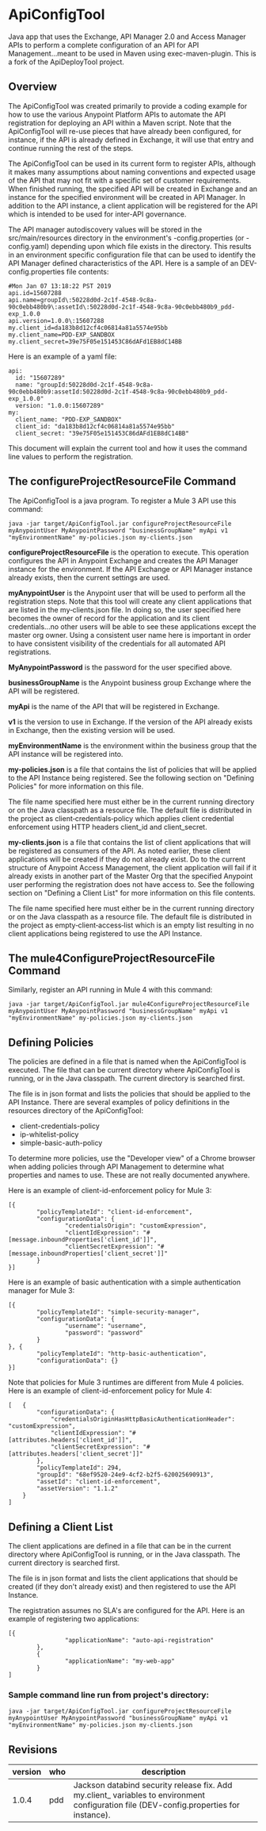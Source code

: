 # ApiConfigTool

Java app that uses the Exchange, API Manager 2.0 and Access Manager APIs to perform a complete configuration of an API for API Management...meant to be used in Maven using exec-maven-plugin. This is a fork of the ApiDeployTool project.

## Overview

The ApiConfigTool was created primarily to provide a coding example for how to use the various Anypoint Platform APIs to automate the API registration for deploying an API within a Maven script. Note that the ApiConfigTool will re-use pieces that have already been configured, for instance, if the API is already defined in Exchange, it will use that entry and continue running the rest of the steps.

The ApiConfigTool can be used in its current form to register APIs, although it makes many assumptions about naming conventions and expected usage of the API that may not fit with a specific set of customer requirements. When finished running, the specified API will be created in Exchange and an instance for the specified environment will be created in API Manager. In addition to the API instance, a client application will be registered for the API which is intended to be used for inter-API governance.

The API manager autodiscovery values will be stored in the src/main/resources directory in the environment's -config.properties (or -config.yaml) depending upon which file exists in the directory. This results in an environment specific configuration file that can be used to identify the API Manager defined characteristics of the API. Here is a sample of an DEV-config.properties file contents:

```
#Mon Jan 07 13:18:22 PST 2019
api.id=15607288
api.name=groupId\:50228d0d-2c1f-4548-9c8a-90c0ebb480b9\:assetId\:50228d0d-2c1f-4548-9c8a-90c0ebb480b9_pdd-exp_1.0.0
api.version=1.0.0\:15607288
my.client_id=da183b8d12cf4c06814a81a5574e95bb
my.client_name=PDD-EXP_SANDBOX
my.client_secret=39e75F05e151453C86dAFd1EB8dC14BB
```
Here is an example of a yaml file:

```
api:
  id: "15607289"
  name: "groupId:50228d0d-2c1f-4548-9c8a-90c0ebb480b9:assetId:50228d0d-2c1f-4548-9c8a-90c0ebb480b9_pdd-exp_1.0.0"
  version: "1.0.0:15607289"
my:
  client_name: "PDD-EXP_SANDBOX"
  client_id: "da183b8d12cf4c06814a81a5574e95bb"
  client_secret: "39e75F05e151453C86dAFd1EB8dC14BB"
```

This document will explain the current tool and how it uses the command line values to perform the registration.

## The configureProjectResourceFile Command

The ApiConfigTool is a java program. To register a Mule 3 API use this command:

```
java -jar target/ApiConfigTool.jar configureProjectResourceFile myAnypointUser MyAnypointPassword "businessGroupName" myApi v1 "myEnvironmentName" my-policies.json my‑clients.json
```

**configureProjectResourceFile** is the operation to execute. This operation configures the API in Anypoint Exchange and creates the API Manager instance for the environment. If the API Exchange or API Manager instance already exists, then the current settings are used.

**myAnypointUser** is the Anypoint user that will be used to perform all the registration steps. Note that this tool will create any client applications that are listed in the my‑clients.json file. In doing so, the user specified here becomes the owner of record for the application and its client credentials...no other users will be able to see these applications except the master org owner. Using a consistent user name here is important in order to have consistent visibility of the credentials for all automated API registrations.

**MyAnypointPassword** is the password for the user specified above.

**businessGroupName** is the Anypoint business group Exchange where the API will be registered.

**myApi** is the name of the API that will be registered in Exchange.

**v1** is the version to use in Exchange. If the version of the API already exists in Exchange, then the existing version will be used.

**myEnvironmentName** is the environment within the business group that the API instance will be registered into.

**my-policies.json** is a file that contains the list of policies that will be applied to the API Instance being registered. See the following section on "Defining Policies" for more information on this file.

The file name specified here must either be in the current running directory or on the Java classpath as a resource file. The default file is distributed in the project as client‑credentials‑policy which applies client credential enforcement using HTTP headers client\_id and client\_secret.

**my-clients.json** is a file that contains the list of client applications that will be registered as consumers of the API. As noted earlier, these client applications will be created if they do not already exist. Do to the current structure of Anypoint Access Management, the client application will fail if it already exists in another part of the Master Org that the specified Anypoint user performing the registration does not have access to. See the following section on "Defining a Client List" for more information on this file contents.

The file name specified here must either be in the current running directory or on the Java classpath as a resource file. The default file is distributed in the project as empty‑client‑access‑list which is an empty list resulting in no client applications being registered to use the API Instance.

## The mule4ConfigureProjectResourceFile Command

Similarly, register an API running in Mule 4 with this command:

```
java -jar target/ApiConfigTool.jar mule4ConfigureProjectResourceFile myAnypointUser MyAnypointPassword "businessGroupName" myApi v1 "myEnvironmentName" my-policies.json my‑clients.json
```

## Defining Policies

The policies are defined in a file that is named when the ApiConfigTool is executed. The file that can be current directory where ApiConfigTool is running, or in the Java classpath. The current directory is searched first.

The file is in json format and lists the policies that should be applied to the API Instance. There are several examples of policy definitions in the resources directory of the ApiConfigTool:

- client-credentials-policy
- ip-whitelist-policy
- simple-basic-auth-policy

To determine more policies, use the "Developer view" of a Chrome browser when adding policies through API Management to determine what properties and names to use. These are not really documented anywhere.

Here is an example of client-id-enforcement policy for Mule 3:

```
[{
        "policyTemplateId": "client-id-enforcement",
        "configurationData": {
                "credentialsOrigin": "customExpression",
                "clientIdExpression": "#[message.inboundProperties['client_id']]",
                "clientSecretExpression": "#[message.inboundProperties['client_secret']]"
        }
}]
```

Here is an example of basic authentication with a simple authentication manager for Mule 3:

```
[{
        "policyTemplateId": "simple-security-manager",
        "configurationData": {
                "username": "username",
                "password": "password"
        }
}, {
        "policyTemplateId": "http-basic-authentication",
        "configurationData": {}
}]
```
Note that policies for Mule 3 runtimes are different from Mule 4 policies. Here is an example of client-id-enforcement policy for Mule 4:

```
[	{
		"configurationData": {
			"credentialsOriginHasHttpBasicAuthenticationHeader": "customExpression",
			"clientIdExpression": "#[attributes.headers['client_id']]",
			"clientSecretExpression": "#[attributes.headers['client_secret']]"
		},
		"policyTemplateId": 294,
		"groupId": "68ef9520-24e9-4cf2-b2f5-620025690913",
		"assetId": "client-id-enforcement",
		"assetVersion": "1.1.2"
	}
]
```
 
## Defining a Client List

The client applications are defined in a file that can be in the current directory where ApiConfigTool is running, or in the Java classpath. The current directory is searched first.

The file is in json format and lists the client applications that should be created (if they don't already exist) and then registered to use the API Instance.

The registration assumes no SLA's are configured for the API. Here is an example of registering two applications:

```
[{
                "applicationName": "auto-api-registration"
        },
        {
                "applicationName": "my-web-app"
        }
]
```

### Sample command line run from project's directory:
```
java -jar target/ApiConfigTool.jar configureProjectResourceFile myAnypointUser MyAnypointPassword "businessGroupName" myApi v1 "myEnvironmentName" my-policies.json my-clients.json
```
## Revisions
|version|who|description|
| --- | --- | --- |
|1.0.4|pdd|Jackson databind security release fix. Add my.client_ variables to environment configuration file (DEV-config.properties for instance).|	
	